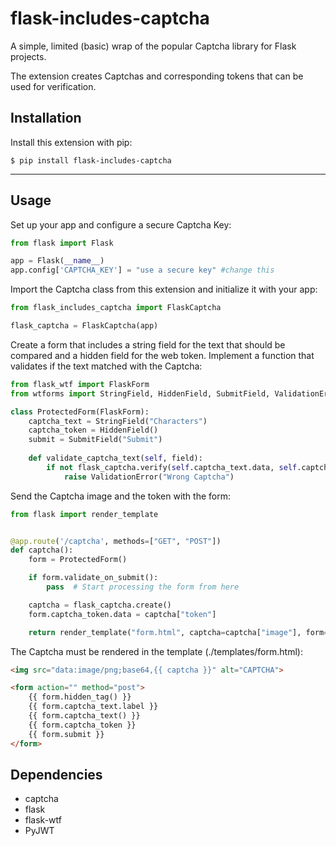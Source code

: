 # flask-includes-captcha
A simple, limited (basic) wrap of the popular Captcha library for Flask projects.


The extension creates Captchas and corresponding tokens that can
be used for verification.


## Installation

Install this extension with pip:

```shell
$ pip install flask-includes-captcha
```
---
## Usage

Set up your app and  configure a secure Captcha Key:

```python
from flask import Flask

app = Flask(__name__)
app.config['CAPTCHA_KEY'] = "use a secure key" #change this
``` 

Import the Captcha class from this extension and initialize it with your app:

```python
from flask_includes_captcha import FlaskCaptcha

flask_captcha = FlaskCaptcha(app)
```

Create a form that includes a string field for the text that should be compared and a 
hidden field for the web token. Implement a function that validates if the
text matched with the Captcha:  

```python
from flask_wtf import FlaskForm
from wtforms import StringField, HiddenField, SubmitField, ValidationError

class ProtectedForm(FlaskForm):
    captcha_text = StringField("Characters")
    captcha_token = HiddenField()
    submit = SubmitField("Submit")
    
    def validate_captcha_text(self, field):
        if not flask_captcha.verify(self.captcha_text.data, self.captcha_token.data):
            raise ValidationError("Wrong Captcha")
```

Send the Captcha image and the token with the form:

```python
from flask import render_template


@app.route('/captcha', methods=["GET", "POST"])
def captcha():
    form = ProtectedForm()

    if form.validate_on_submit():
        pass  # Start processing the form from here

    captcha = flask_captcha.create()
    form.captcha_token.data = captcha["token"]

    return render_template("form.html", captcha=captcha["image"], form=form)
```
The Captcha must be rendered in the template (./templates/form.html):

```html
<img src="data:image/png;base64,{{ captcha }}" alt="CAPTCHA">

<form action="" method="post">
    {{ form.hidden_tag() }}
    {{ form.captcha_text.label }}
    {{ form.captcha_text() }}
    {{ form.captcha_token }}
    {{ form.submit }}
</form>
```

## Dependencies 

- captcha
- flask
- flask-wtf
- PyJWT
